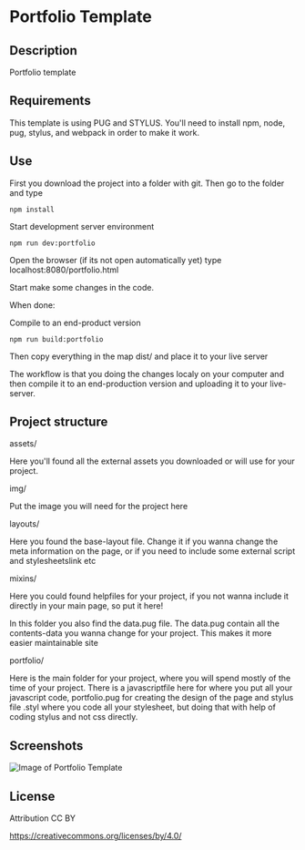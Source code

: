 # Portfolio Template

## Description

Portfolio template

## Requirements

This template is using PUG and STYLUS. 
You'll need to install npm, node, pug, stylus, and webpack in order to make it work.

## Use

First you download the project into a folder with git.
Then go to the folder and type

```
npm install
```

Start development server environment

```
npm run dev:portfolio
```

Open the browser (if its not open automatically yet)
type localhost:8080/portfolio.html

Start make some changes in the code.

When done:

Compile to an end-product version

```
npm run build:portfolio
```

Then copy everything in the map dist/ and place it to your live server

The workflow is that you doing the changes localy on your computer 
and then compile it to an end-production version and uploading it to your live-server.


## Project structure

assets/

Here you'll found all the external assets you downloaded or will use for your project.


img/

Put the image you will need for the project here

layouts/

Here you found the base-layout file. Change it if you wanna change
the meta information on the page, or if you need to include some external script and stylesheetslink
etc

mixins/

Here you could found helpfiles for your project, if you not wanna include it directly
in your main page, so put it here!

In this folder you also find the data.pug file. The data.pug contain all the contents-data you wanna
change for your project. This makes it more easier maintainable site

portfolio/

Here is the main folder for your project, where you will spend mostly of the time of your project.
There is a javascriptfile here for where you put all your javascript code, 
portfolio.pug for creating the design of the page and stylus file .styl where you 
code all your stylesheet, but doing that with help of coding stylus and not css directly.

## Screenshots

![Image of Portfolio Template](http://utopiafx.se/uA84oq09463812742cru73/Screenshot_2021-01-26%20test.png)


## License

Attribution CC BY

https://creativecommons.org/licenses/by/4.0/
